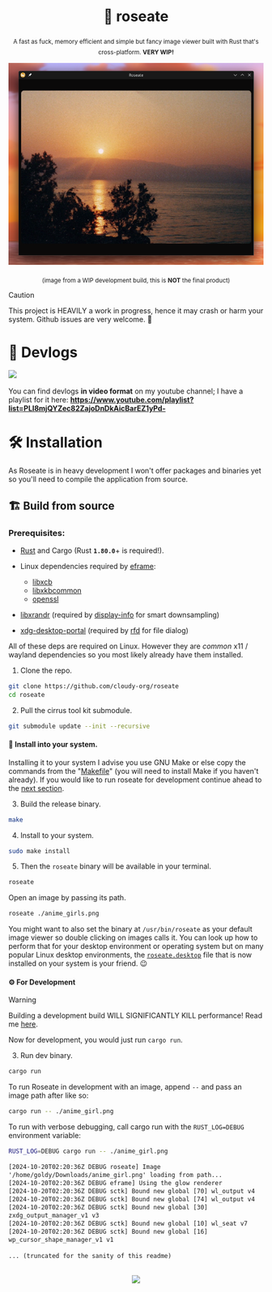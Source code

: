 <div align="center">

  # 🌹 roseate
  <sub>A fast as fuck, memory efficient and simple but fancy image viewer built with Rust that's cross-platform. **VERY WIP!**</sub>

  <img src="./assets/dev_preview_2.png">

  <sub>(image from a WIP development build, this is **NOT** the final product)</sub>

</div>

> [!CAUTION]
> This project is HEAVILY a work in progress, hence it may crash or harm your system. Github issues are very welcome. 🤝

# 🌟 Devlogs
<a href="https://www.youtube.com/watch?v=8bSdw34x98k&list=PLI8mjQYZec82ZajoDnDkAicBarEZ1yPd-&index=2">
  <img width="700px" src="https://img.youtube.com/vi/8bSdw34x98k/maxresdefault.jpg">
</a>

You can find devlogs **in video format** on my youtube channel; I have a playlist for it here: **https://www.youtube.com/playlist?list=PLI8mjQYZec82ZajoDnDkAicBarEZ1yPd-**

# 🛠️ Installation
As Roseate is in heavy development I won't offer packages and binaries yet so you'll need to compile the application from source.

## 🏗 Build from source
### Prerequisites:
- [Rust](https://www.rust-lang.org/tools/install) and Cargo (Rust **`1.80.0`**+ is required!).

- Linux dependencies required by [eframe](https://crates.io/crates/eframe):
  - [libxcb](https://archlinux.org/packages/extra/x86_64/libxcb/)
  - [libxkbcommon](https://archlinux.org/packages/extra/x86_64/libxkbcommon/)
  - [openssl](https://archlinux.org/packages/core/x86_64/openssl/)
- [libxrandr](https://archlinux.org/packages/extra/x86_64/libxrandr/) (required by [display-info](https://crates.io/crates/display-info) for smart downsampling)
- [xdg-desktop-portal](https://github.com/flatpak/xdg-desktop-portal) (required by [rfd](https://docs.rs/rfd/latest/rfd/) for file dialog)

All of these deps are required on Linux. However they are *common* x11 / wayland dependencies so you most likely already have them installed.

1. Clone the repo.
```sh
git clone https://github.com/cloudy-org/roseate
cd roseate
```
2. Pull the cirrus tool kit submodule.
```sh
git submodule update --init --recursive
```

#### 🎀 Install into your system.
Installing it to your system I advise you use GNU Make or else copy the commands from the "[Makefile](./Makefile)" (you will need to install Make if you haven't already).
If you would like to run roseate for development continue ahead to the [next section](#%EF%B8%8F-for-development).

3. Build the release binary.
```sh
make
```
4. Install to your system.
```sh
sudo make install
```
5. Then the `roseate` binary will be available in your terminal.
```sh
roseate
```

Open an image by passing its path.
```sh
roseate ./anime_girls.png
```
You might want to also set the binary at ``/usr/bin/roseate`` as your default image viewer so double clicking on images calls it. 
You can look up how to perform that for your desktop environment or operating system but on many popular Linux desktop environments, the [`roseate.desktop`](https://github.com/cloudy-org/roseate/blob/main/assets/roseate.desktop) file that is now installed on your system is your friend. 😉

#### ⚙️ For Development
> [!WARNING]
> Building a development build WILL SIGNIFICANTLY KILL performance! Read me [here](https://github.com/cloudy-org/roseate/blob/6e7e638997110af0149f06ceadb87c3ec088cf84/Cargo.toml#L48-L53).

Now for development, you would just run ``cargo run``.

3. Run dev binary.
```sh
cargo run
```
To run Roseate in development with an image, append `--` and pass an image path after like so:
```sh
cargo run -- ./anime_girl.png
```
To run with verbose debugging, call cargo run with the `RUST_LOG=DEBUG` environment variable:
```sh
RUST_LOG=DEBUG cargo run -- ./anime_girl.png
```
```
[2024-10-20T02:20:36Z DEBUG roseate] Image '/home/goldy/Downloads/anime_girl.png' loading from path...
[2024-10-20T02:20:36Z DEBUG eframe] Using the glow renderer
[2024-10-20T02:20:36Z DEBUG sctk] Bound new global [70] wl_output v4
[2024-10-20T02:20:36Z DEBUG sctk] Bound new global [74] wl_output v4
[2024-10-20T02:20:36Z DEBUG sctk] Bound new global [30] zxdg_output_manager_v1 v3
[2024-10-20T02:20:36Z DEBUG sctk] Bound new global [10] wl_seat v7
[2024-10-20T02:20:36Z DEBUG sctk] Bound new global [16] wp_cursor_shape_manager_v1 v1

... (truncated for the sanity of this readme)
```

<br>

<div align="center">

  <img width="650px" src="./assets/gif_showcase_1.gif">

</div>
